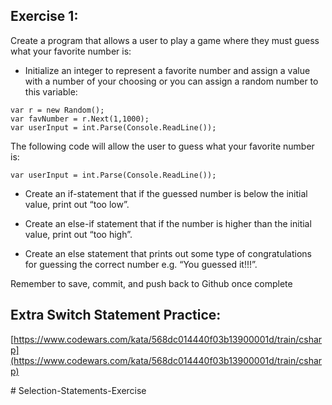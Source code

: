 ## Exercise 1:

Create a program that allows a user to play a game where they must guess what your favorite number is:

* Initialize an integer to represent a favorite number and assign a value with a number of your choosing or you can assign a random number to this variable:

```
var r = new Random();
var favNumber = r.Next(1,1000);
var userInput = int.Parse(Console.ReadLine());
``` 

The following code will allow the user to guess what your favorite number is:
```
var userInput = int.Parse(Console.ReadLine());
```

+ Create an if-statement that if the guessed number is below the initial value, print out “too low”.

+ Create an else-if statement that if the number is higher than the initial value, print out “too high”.

+ Create an else statement that prints out some type of congratulations for guessing the correct number e.g. “You guessed it!!!”.

Remember to save, commit, and push back to Github once complete

## Extra Switch Statement Practice:

[https://www.codewars.com/kata/568dc014440f03b13900001d/train/csharp](https://www.codewars.com/kata/568dc014440f03b13900001d/train/csharp)

#   S e l e c t i o n - S t a t e m e n t s - E x e r c i s e  
 